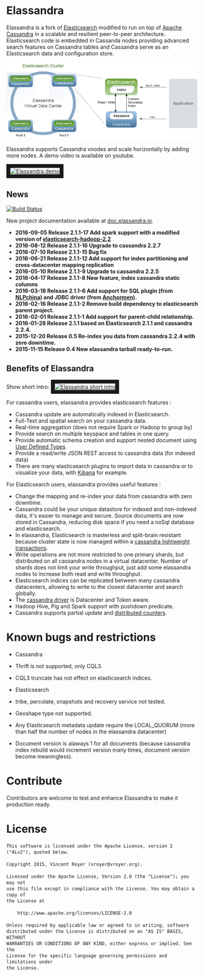 # Elassandra

Elassandra is a fork of [Elasticsearch](https://github.com/elastic/elasticsearch) modified to run on top of [Apache Cassandra](http://cassandra.apache.org) in a scalable and resilient peer-to-peer architecture. Elasticsearch code is embedded in Cassanda nodes providing advanced search features on Cassandra tables and Cassandra serve as an Elasticsearch data and configuration store.

![Elassandra architecture](/images/elassandra1.jpg)

Elassandra supports Cassandra vnodes and scale horizontally by adding more nodes. A demo video is available on youtube.

<a href="http://www.youtube.com/watch?feature=player_embedded&v=SHncUmuvH58
" target="_blank"><img src="http://img.youtube.com/vi/SHncUmuvH58/0.jpg" 
alt="Elassandra demo" width="240" height="180" border="10" /></a>

## News

[![Build Status](https://travis-ci.org/strapdata/elassandra.svg?branch=master)](https://travis-ci.org/strapdata/elassandra)

New project documentation available at [doc.elassandra.io](http://doc.elassandra.io).

* **2016-09-05 Release 2.1.1-17 Add spark support with a modified version of [elasticsearch-hadoop-2.2](https://github.com/vroyer/elasticsearch-hadoop)**
* **2016-08-12 Release 2.1.1-16 Upgrade to cassandra 2.2.7**
* **2016-07-10 Release 2.1.1-15 Bug fix**
* **2016-06-21 Release 2.1.1-12 Add support for index partitioning and cross-datacenter mapping replication**
* **2016-05-10 Release 2.1.1-9 Upgrade to cassandra 2.2.5**
* **2016-04-17 Release 2.1.1-8 New feature, index cassandra static columns**
* **2016-03-18 Release 2.1.1-6 Add support for SQL plugin (from [NLPchina](https://github.com/NLPchina/elasticsearch-sql)) and JDBC driver (from [Anchormen](https://github.com/Anchormen/sql4es)).**
* **2016-02-16 Release 2.1.1-2 Remove build dependency to elasticsearch parent project.**
* **2016-02-01 Release 2.1.1-1 Add support for parent-child relationship.**
* **2016-01-28 Release 2.1.1 based on Elasticsearch 2.1.1 and cassandra 2.2.4.**
* **2015-12-20 Release 0.5 Re-index you data from cassandra 2.2.4 with zero downtime.**
* **2015-11-15 Release 0.4 New elassandra tarball ready-to-run.**

## Benefits of Elassandra

Show short intro: <a href="http://www.youtube.com/watch?feature=player_embedded&v=2H6RIBjSwcM
" target="_blank"><img src="http://img.youtube.com/vi/2H6RIBjSwcM/0.jpg" 
alt="Elassandra short intro" width="240" height="180" border="10" /></a>

For cassandra users, elassandra provides elasticsearch features :
* Cassandra update are automatically indexed in Elasticsearch.
* Full-Text and spatial search on your cassandra data.
* Real-time aggregation (does not require Spark or Hadoop to group by)
* Provide search on multiple keyspace and tables in one query.
* Provide automatic schema creation and support nested document using [User Defined Types](https://docs.datastax.com/en/cql/3.1/cql/cql_using/cqlUseUDT.html).
* Provide a read/write JSON REST access to cassandra data (for indexed data)
* There are many elasticsearch plugins to import data in cassandra or to visualize your data, with [Kibana](https://www.elastic.co/guide/en/kibana/current/introduction.html) for example.

For Elasticsearch users, elassandra provides useful features :
* Change the mapping and re-index your data from cassandra with zero downtime.
* Cassandra could be your unique datastore for indexed and non-indexed data, it's easier to manage and secure. Source documents are now stored in Cassandra, reducing disk space if you need a noSql database and elasticsearch.
* In elassandra, Elasticsearch is masterless and split-brain resistant because cluster state is now managed within a [cassandra lightweight transactions](http://www.datastax.com/dev/blog/lightweight-transactions-in-cassandra-2-0).
* Write operations are not more restricted to one primary shards, but distributed on all cassandra nodes in a virtual datacenter. Number of shards does not limit your write throughput, just add some elassandra nodes to increase both read and write throughput.
* Elasticsearch indices can be replicated between many cassandra datacenters, allowing to write to the closest datacenter and search globally.
* The [cassandra driver](http://www.planetcassandra.org/client-drivers-tools/) is Datacenter and Token aware.
* Hadoop Hive, Pig and Spark support with pushdown predicate.
* Cassandra supports partial update and [distributed counters](http://docs.datastax.com/en/cql/3.1/cql/cql_using/use_counter_t.html).

# Known bugs and restrictions
    
* Cassandra 
 * Thrift is not supported, only CQL3.
 * CQL3 truncate has not effect on elasticsearch indices.

* Elasticsearch 
 * tribe, percolate, snapshots and recovery service not tested.
 * Geoshape type not supported.
 * Any Elasticsearch metadata update require the LOCAL_QUORUM (more than half the number of nodes in the elassandra datacenter)
 * Document version is alaways 1 for all documents (because cassandra index rebuild would increment version many times, document version become meaningless). 
 
# Contribute

Contributors are welcome to test and enhance Elassandra to make it production ready.

# License

```
This software is licensed under the Apache License, version 2 ("ALv2"), quoted below.

Copyright 2015, Vincent Royer (vroyer@vroyer.org).

Licensed under the Apache License, Version 2.0 (the "License"); you may not
use this file except in compliance with the License. You may obtain a copy of
the License at

    http://www.apache.org/licenses/LICENSE-2.0

Unless required by applicable law or agreed to in writing, software
distributed under the License is distributed on an "AS IS" BASIS, WITHOUT
WARRANTIES OR CONDITIONS OF ANY KIND, either express or implied. See the
License for the specific language governing permissions and limitations under
the License.
```

